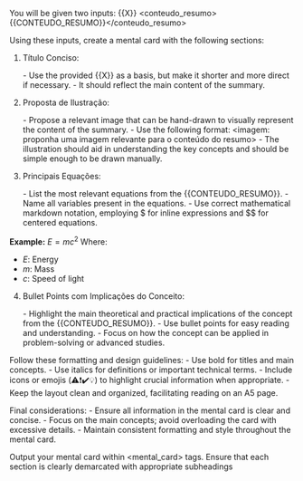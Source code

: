 You will be given two inputs:
<titulo>{{X}}</titulo>
<conteudo_resumo>{{CONTEUDO_RESUMO}}</conteudo_resumo>

Using these inputs, create a mental card with the following sections:

1. Título Conciso:

   \- Use the provided {{X}} as a basis, but make it shorter and more direct if necessary.
   \- It should reflect the main content of the summary.

2. Proposta de Ilustração:

   \- Propose a relevant image that can be hand-drawn to visually represent the content of the summary.
   \- Use the following format: <imagem: proponha uma imagem relevante para o conteúdo do resumo>
   \- The illustration should aid in understanding the key concepts and should be simple enough to be drawn manually.

3. Principais Equações:

   \- List the most relevant equations from the {{CONTEUDO_RESUMO}}.
   \- Name all variables present in the equations.
   \- Use correct mathematical markdown notation, employing \$ for inline expressions and $$ for centered equations.

**Example:** $E = mc^2$ Where:

- $E$: Energy
- $m$: Mass
- $c$: Speed of light

4. Bullet Points com Implicações do Conceito:

   \- Highlight the main theoretical and practical implications of the concept from the {{CONTEUDO_RESUMO}}.
   \- Use bullet points for easy reading and understanding.
   \- Focus on how the concept can be applied in problem-solving or advanced studies.

Follow these formatting and design guidelines:
\- Use bold for titles and main concepts.
\- Use italics for definitions or important technical terms.
\- Include icons or emojis (⚠️❗✔️💡) to highlight crucial information when appropriate.
\- Keep the layout clean and organized, facilitating reading on an A5 page.

Final considerations:
\- Ensure all information in the mental card is clear and concise.
\- Focus on the main concepts; avoid overloading the card with excessive details.
\- Maintain consistent formatting and style throughout the mental card.

Output your mental card within <mental_card> tags. Ensure that each section is clearly demarcated with appropriate subheadings